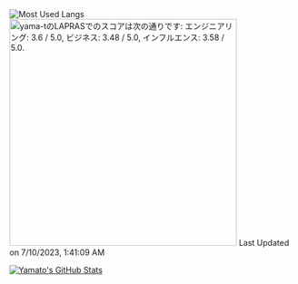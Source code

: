 
<a href="https://github.com/anuraghazra/github-readme-stats">
  <img align="left" src="https://github-readme-stats.vercel.app/api/top-langs/?username=yama-t" alt="Most Used Langs" />
</a>

<!--START_SECTION:lapras-card-->
<p ><a href="https://lapras.com/public/yama-t" target="_blank" rel="noopener noreferrer"><img alt="yama-tのLAPRASでのスコアは次の通りです: エンジニアリング: 3.6 / 5.0, ビジネス: 3.48 / 5.0, インフルエンス: 3.58 / 5.0." src="https://lapras-card-generator.vercel.app/api/svg?e=3.6&b=3.48&i=3.58&b1=%23020E27&b2=%230E5593&i1=%23030E21&i2=%231688BF&l=ja" width="400" ></a>  
Last Updated on 7/10/2023, 1:41:09 AM</p>
<!--END_SECTION:lapras-card-->

<a href="https://github.com/anuraghazra/github-readme-stats">
  <img src="https://github-readme-stats.vercel.app/api?username=yama-t&show_icons=true" alt="Yamato's GitHub Stats" />
</a>
